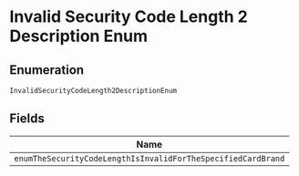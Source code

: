 
# Invalid Security Code Length 2 Description Enum

## Enumeration

`InvalidSecurityCodeLength2DescriptionEnum`

## Fields

| Name |
|  --- |
| `enumTheSecurityCodeLengthIsInvalidForTheSpecifiedCardBrand` |

